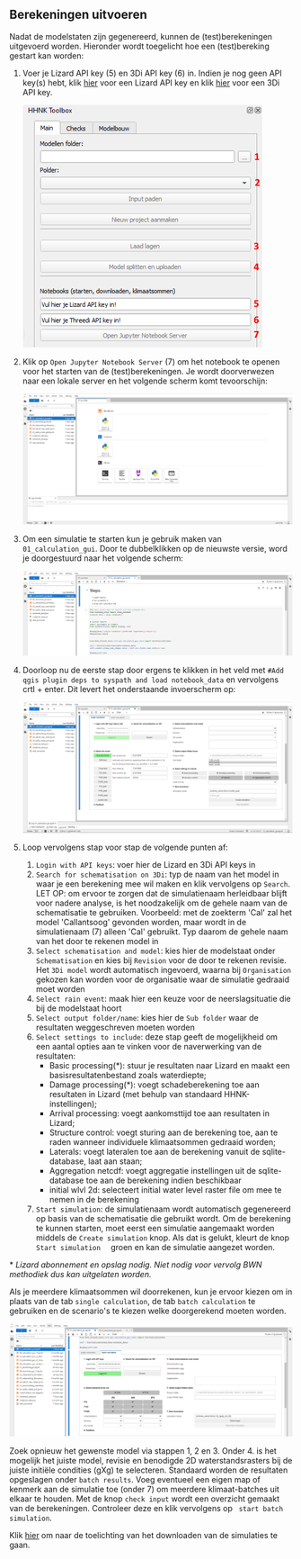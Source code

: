 ## **Berekeningen uitvoeren**
Nadat de modelstaten zijn gegenereerd, kunnen de (test)berekeningen uitgevoerd worden. Hieronder wordt toegelicht hoe een (test)bereking gestart kan worden:
1. Voer je Lizard API key (5) en 3Di API key (6) in. Indien je nog geen API key(s) hebt, klik <a href="https://demo.lizard.net/management/personal_api_keys" target="_blank">hier</a> voor een Lizard API key en klik <a href="https://management.3di.live/personal_api_keys" target="_blank">hier</a> voor een 3Di API key.

   ![Alt text](../../images/4_gebruik_plugin/d_berekeningen_uitvoeren/inladen_polder.png)

2. Klik op ``Open Jupyter Notebook Server`` (7) om het notebook te openen voor het starten van de (test)berekeningen. Je wordt doorverwezen naar een lokale server en het volgende scherm komt tevoorschijn:

   ![Alt text](../../images/4_gebruik_plugin/d_berekeningen_uitvoeren/simulatie_starten_1.png)

3. Om een simulatie te starten kun je gebruik maken van  ``01_calculation_gui``. Door te dubbelklikken op de nieuwste versie, word je doorgestuurd naar het volgende scherm:

   ![Alt text](../../images/4_gebruik_plugin/d_berekeningen_uitvoeren/simulatie_starten_2.png)

4. Doorloop nu de eerste stap door ergens te klikken in het veld met ``#Add qgis plugin deps to syspath and load notebook_data`` en vervolgens crtl + enter. Dit levert het onderstaande invoerscherm op:

   ![Alt text](../../images/4_gebruik_plugin/d_berekeningen_uitvoeren/simulatie_starten_3.png)

5. Loop vervolgens stap voor stap de volgende punten af:

   1. ``Login with API keys``: voer hier de Lizard en 3Di API keys in
   2. ``Search for schematisation on 3Di``: typ de naam van het model in waar je een berekening mee wil maken en klik vervolgens op ``Search``. <br>
   LET OP: om ervoor te zorgen dat de simulatienaam herleidbaar blijft voor nadere analyse, is het noodzakelijk om de gehele naam van de schematisatie te gebruiken. Voorbeeld: met de zoekterm 'Cal' zal het model 'Callantsoog' gevonden worden, maar wordt in de simulatienaam (7) alleen 'Cal' gebruikt. Typ daarom de gehele naam van het door te rekenen model in
   3. ``Select schematisation and model``: kies hier de modelstaat onder ``Schematisation`` en kies bij ``Revision`` voor de door te rekenen revisie. Het ``3Di model`` wordt automatisch ingevoerd, waarna bij ``Organisation`` gekozen kan worden voor de organisatie waar de simulatie gedraaid moet worden
   4. ``Select rain event``: maak hier een keuze voor de neerslagsituatie die bij de modelstaat hoort
   5. ``Select output folder/name``: kies hier de ``Sub folder`` waar de resultaten weggeschreven moeten worden 
   6. ``Select settings to include``: deze stap geeft de mogelijkheid om een aantal opties aan te vinken voor de naverwerking van de resultaten: <br>
      * Basic processing(\*): stuur je resultaten naar Lizard en maakt een basisresultatenbestand zoals waterdiepte;<br>
      * Damage processing(\*): voegt schadeberekening toe aan resultaten in Lizard (met behulp van standaard HHNK-instellingen);<br>
      * Arrival processing: voegt aankomsttijd toe aan resultaten in Lizard;<br>
      * Structure control: voegt sturing aan de berekening toe, aan te raden wanneer individuele klimaatsommen gedraaid worden; <br>
      * Laterals: voegt lateralen toe aan de berekening vanuit de sqlite-database, laat aan staan;<br>
      * Aggregation netcdf: voegt aggregatie instellingen uit de sqlite-database toe aan de berekening indien beschikbaar<br>
      * initial wlvl 2d: selecteert initial water level raster file om mee te nemen in de berekening<br>
   7. ``Start simulation``: de simulatienaam wordt automatisch gegenereerd op basis van de schematisatie die gebruikt wordt. Om de berekening te kunnen starten, moet eerst een simulatie aangemaakt worden middels de ``Create simulation`` knop. Als dat is gelukt, kleurt de knop ``Start simulation  `` groen en kan de simulatie aangezet worden.

\* *Lizard abonnement en opslag nodig. Niet nodig voor vervolg BWN methodiek dus kan uitgelaten worden.* <br>

Als je meerdere klimaatsommen wil doorrekenen, kun je ervoor kiezen om in plaats van de tab ``single calculation``, de tab ``batch calculation`` te gebruiken en de scenario's te kiezen welke doorgerekend moeten worden. 

![Alt text](../../images/4_gebruik_plugin/d_berekeningen_uitvoeren/simulatie_batch_starten.png)

Zoek opnieuw het gewenste model via stappen 1, 2 en 3. Onder 4. is het mogelijk het juiste model, revisie en benodigde 2D waterstandsrasters bij de juiste initiële condities (gXg) te selecteren. Standaard worden de resultaten opgeslagen onder ```batch results```. Voeg eventueel een eigen map of kenmerk aan de simulatie toe (onder 7) om meerdere klimaat-batches uit elkaar te houden. Met de knop ```check input``` wordt een overzicht gemaakt van de berekeningen. Controleer deze en klik vervolgens op `` start batch simulation``.

Klik [hier](e_downloaden_resultaten.md) om naar de toelichting van het downloaden van de simulaties te gaan.